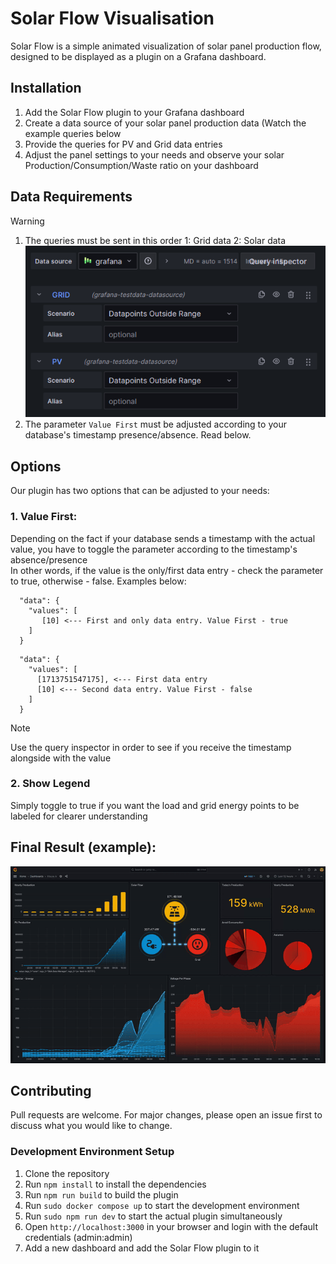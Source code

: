 # Solar Flow Visualisation

Solar Flow is a simple animated visualization of solar panel production flow, designed to be displayed as a plugin on a
Grafana dashboard.

## Installation

1. Add the Solar Flow plugin to your Grafana dashboard
2. Create a data source of your solar panel production data (Watch the example queries below
3. Provide the queries for PV and Grid data entries
4. Adjust the panel settings to your needs and observe your solar Production/Consumption/Waste ratio on your dashboard

## Data Requirements

> [!WARNING]
> 1. The queries must be sent in this order 1: Grid data 2: Solar data
![img.png](img.png)
> 2. The parameter `Value First` must be adjusted according to your database's timestamp presence/absence. Read below.
## Options

Our plugin has two options that can be adjusted to your needs:

### 1. Value First:
Depending on the fact if your database sends a timestamp with the actual value, you have to toggle the parameter according to the timestamp's absence/presence  
In other words, if the value is the only/first data entry - check the parameter to true, otherwise - false. Examples below:
```
  "data": {
    "values": [
       [10] <--- First and only data entry. Value First - true
    ]
  }
```
```
  "data": {
    "values": [
      [1713751547175], <--- First data entry
      [10] <--- Second data entry. Value First - false
    ]
  }
```
>[!NOTE]
> Use the query inspector in order to see if you receive the timestamp alongside with the value
### 2. Show Legend
Simply toggle to true if you want the load and grid energy points to be labeled for clearer understanding

## Final Result (example):

![example.gif](example.gif)

## Contributing

Pull requests are welcome. For major changes, please open an issue first to discuss what you would like to change.

### Development Environment Setup

1. Clone the repository
2. Run `npm install` to install the dependencies
3. Run `npm run build` to build the plugin
4. Run `sudo docker compose up` to start the development environment
5. Run `sudo npm run dev` to start the actual plugin simultaneously
6. Open `http://localhost:3000` in your browser and login with the default credentials (admin:admin)
7. Add a new dashboard and add the Solar Flow plugin to it